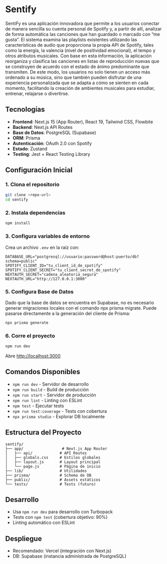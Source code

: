 # Sentify

SentiFy es una aplicación innovadora que permite a los usuarios conectar de manera sencilla su cuenta personal de Spotify y, a partir de allí, analizar de forma automática las canciones que han guardado o marcado con “me gusta”. El sistema examina las playlists existentes utilizando las características de audio que proporciona la propia API de Spotify, tales como la energía, la valencia (nivel de positividad emocional), el tempo y otros atributos musicales. Con base en esta información, la aplicación reorganiza y clasifica las canciones en listas de reproducción nuevas que se construyen de acuerdo con el estado de ánimo predominante que transmiten. De este modo, los usuarios no solo tienen un acceso más ordenado a su música, sino que también pueden disfrutar de una experiencia personalizada que se adapta a cómo se sienten en cada momento, facilitando la creación de ambientes musicales para estudiar, entrenar, relajarse o divertirse.

## Tecnologías

- **Frontend**: Next.js 15 (App Router), React 19, Tailwind CSS, Flowbite
- **Backend**: Next.js API Routes
- **Base de Datos**: PostgreSQL (Supabase)
- **ORM**: Prisma
- **Autenticación**: OAuth 2.0 con Spotify
- **Estado**: Zustand
- **Testing**: Jest + React Testing Library

## Configuración Inicial

### 1. Clona el repositorio

```bash
git clone <repo-url>
cd sentify
```

### 2. Instala dependencias

```bash
npm install
```

### 3. Configura variables de entorno

Crea un archivo `.env` en la raíz con:

```env
DATABASE_URL="postgresql://usuario:password@host:puerto/db?schema=public"
SPOTIFY_CLIENT_ID="tu_client_id_de_spotify"
SPOTIFY_CLIENT_SECRET="tu_client_secret_de_spotify"
NEXTAUTH_SECRET="cadena_aleatoria_segura"
NEXTAUTH_URL="http://127.0.0.1:3000"
```

### 5. Configura Base de Datos

Dado que la base de datos se encuentra en Supabase, no es necesario generar migraciones locales con el comando npx prisma migrate. Puede pasarse directamente a la generación del cliente de Prisma:

```bash
npx prisma generate
```

### 6. Corre el proyecto

```bash
npm run dev
```

Abre [http://localhost:3000](http://localhost:3000)

## Comandos Disponibles

- `npm run dev` - Servidor de desarrollo
- `npm run build` - Build de producción
- `npm run start` - Servidor de producción
- `npm run lint` - Linting con ESLint
- `npm test` - Ejecutar tests
- `npm run test:coverage` - Tests con cobertura
- `npx prisma studio` - Explorar DB localmente

## Estructura del Proyecto

```
sentify/
├── app/                 # Next.js App Router
│   ├── api/            # API Routes
│   ├── globals.css     # Estilos globales
│   ├── layout.js       # Layout principal
│   └── page.js         # Página de inicio
├── lib/                # Utilidades
├── prisma/             # Schema de DB
├── public/             # Assets estáticos
└── tests/              # Tests (futuro)
```

## Desarrollo

- Usa `npm run dev` para desarrollo con Turbopack
- Tests con `npm test` (cobertura objetivo: 90%)
- Linting automático con ESLint

## Despliegue

- Recomendado: Vercel (integración con Next.js)
- DB: Supabase (instancia administrada de PostgreSQL)
